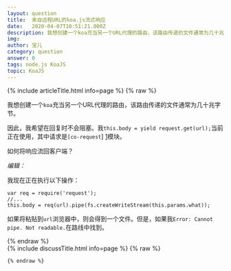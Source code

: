 ```yaml
---
layout: question
title:  来自远程URL的koa.js流式响应
date:   2020-04-07T10:51:21.000Z
description: 我想创建一个koa充当另一个URL代理的路由，该路由传递的文件通常为几十兆字节。因此，我希望在回复时不会阻塞。我this.body = yield r...
img: 
author: 宝儿
category: question
answer: 0
tags: node.js KoaJS
topic: KoaJS
---
```

<div class="article-root">
  <div class="article">
    {% include articleTitle.html info=page %}
    {% raw %}
    <div class="article-content"><p><font style="vertical-align: inherit;"><font style="vertical-align: inherit;">我想创建一个</font></font><code>koa</code><font style="vertical-align: inherit;"><font style="vertical-align: inherit;">充当另一个URL代理</font><font style="vertical-align: inherit;">的</font><font style="vertical-align: inherit;">路由，</font><font style="vertical-align: inherit;">该</font><font style="vertical-align: inherit;">路由传递的文件通常为几十兆字节。</font></font></p>

<p><font style="vertical-align: inherit;"><font style="vertical-align: inherit;">因此，我希望在回复时不会阻塞。</font><font style="vertical-align: inherit;">我</font></font><code>this.body = yield request.get(url);</code><font style="vertical-align: inherit;"><font style="vertical-align: inherit;">当前</font><font style="vertical-align: inherit;">正在使用</font><font style="vertical-align: inherit;">，其中请求是</font></font><code>[co-request</code><font style="vertical-align: inherit;"><font style="vertical-align: inherit;">] </font></font><a href="https://www.npmjs.com/package/co-request" rel="noreferrer"><font style="vertical-align: inherit;"><font style="vertical-align: inherit;">1</font></font></a><font style="vertical-align: inherit;"><font style="vertical-align: inherit;">模块。</font></font></p>

<p><font style="vertical-align: inherit;"><font style="vertical-align: inherit;">如何将响应流回客户端？</font></font></p>

<p><em><font style="vertical-align: inherit;"><font style="vertical-align: inherit;">编辑：</font></font></em> </p>

<p><font style="vertical-align: inherit;"><font style="vertical-align: inherit;">我现在正在执行以下操作：</font></font></p>

<pre><code>var req = require('request');<font></font>
//...<font></font>
this.body = req(url).pipe(fs.createWriteStream(this.params.what));<font></font>
</code></pre>

<p><font style="vertical-align: inherit;"><font style="vertical-align: inherit;">如果将粘贴到</font></font><code>url</code><font style="vertical-align: inherit;"><font style="vertical-align: inherit;">浏览器中，则会得到一个文件。</font><font style="vertical-align: inherit;">但是，如果我</font></font><code>Error: Cannot pipe. Not readable.</code><font style="vertical-align: inherit;"><font style="vertical-align: inherit;">在路线中找到。</font></font></p></div>
    {% endraw %}
  </div>

  <div class="discuss-wrapper">
    {% include discussTitle.html info=page %}
    {% raw %}
    
    {% endraw %}
  </div>
<div>
